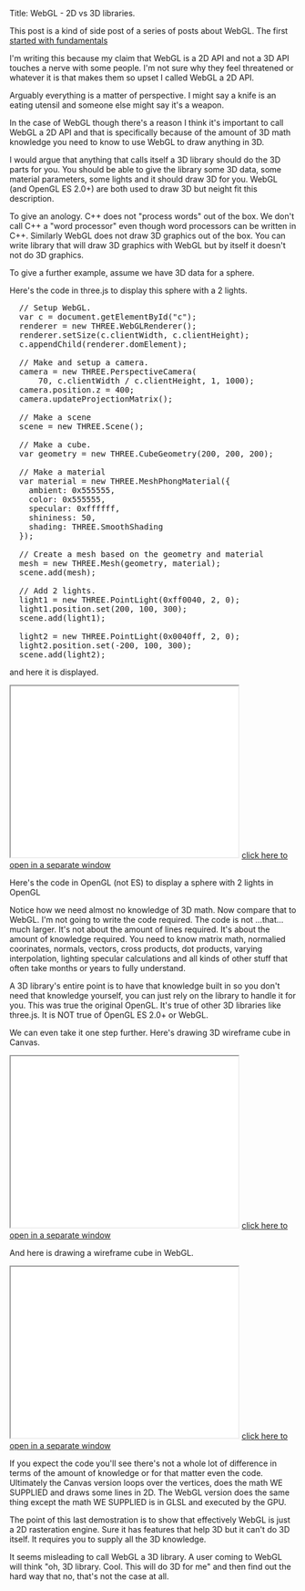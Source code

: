 Title: WebGL - 2D vs 3D libraries.

This post is a kind of side post of a series of posts about WebGL.
The first <a href="webgl-fundamentals.html">started with fundamentals</a>

I'm writing this because my claim that WebGL is a 2D API and not a 3D
API touches a nerve with some people. I'm not sure why they feel
threatened or whatever it is that makes them so upset I called WebGL
a 2D API.

Arguably everything is a matter of perspective. I might say a knife
is an eating utensil and someone else might say it's a weapon.

In the case of WebGL though there's a reason I think it's important
to call WebGL a 2D API and that is specifically because of the
amount of 3D math knowledge you need to know to use WebGL to
draw anything in 3D.

I would argue that anything that calls itself a 3D library should
do the 3D parts for you. You should be able to give the library
some 3D data, some material parameters, some lights and it should
draw 3D for you. WebGL (and OpenGL ES 2.0+) are both used to draw
3D but neight fit this description.

To give an anology. C++ does not "process words" out of the box.
We don't call C++ a "word processor" even though word processors
can be written in C++. Similarly WebGL does not draw 3D graphics
out of the box. You can write library that will draw 3D graphics
with WebGL but by itself it doesn't not do 3D graphics.

To give a further example, assume we have 3D data for a sphere.

Here's the code in three.js to display this sphere with a 2 lights.

<pre class="prettyprint">
  // Setup WebGL.
  var c = document.getElementById("c");
  renderer = new THREE.WebGLRenderer();
  renderer.setSize(c.clientWidth, c.clientHeight);
  c.appendChild(renderer.domElement);

  // Make and setup a camera.
  camera = new THREE.PerspectiveCamera(
      70, c.clientWidth / c.clientHeight, 1, 1000);
  camera.position.z = 400;
  camera.updateProjectionMatrix();

  // Make a scene
  scene = new THREE.Scene();

  // Make a cube.
  var geometry = new THREE.CubeGeometry(200, 200, 200);

  // Make a material
  var material = new THREE.MeshPhongMaterial({
    ambient: 0x555555,
    color: 0x555555,
    specular: 0xffffff,
    shininess: 50,
    shading: THREE.SmoothShading
  });

  // Create a mesh based on the geometry and material
  mesh = new THREE.Mesh(geometry, material);
  scene.add(mesh);

  // Add 2 lights.
  light1 = new THREE.PointLight(0xff0040, 2, 0);
  light1.position.set(200, 100, 300);
  scene.add(light1);

  light2 = new THREE.PointLight(0x0040ff, 2, 0);
  light2.position.set(-200, 100, 300);
  scene.add(light2);
</pre>

and here it is displayed.

<iframe class="webgl_example" src="resources/three-js-cube-with-lights.html" width="400" height="300"></iframe>
<a class="webgl_center" href="resources/three-js-cube-with-lights.html" target="_blank">click here to open in a separate window</a>

Here's the code in OpenGL (not ES) to display a sphere with 2 lights
in OpenGL

Notice how we need almost no knowledge of 3D math. Now compare that
to WebGL. I'm not going to write the code required. The code
is not ...that... much larger. It's not about the amount of lines
required. It's about the amount of knowledge required. You need
to know matrix math, normalied coorinates, normals, vectors,
cross products, dot products, varying interpolation, lighting
specular calculations and all kinds of other stuff that often
take months or years to fully understand.

A 3D library's entire point is to have that knowledge built in
so you don't need that knowledge yourself, you can just rely
on the library to handle it for you. This was true the original
OpenGL. It's true of other 3D libraries like three.js. It is
NOT true of OpenGL ES 2.0+ or WebGL.

We can even take it one step further. Here's drawing 3D wireframe
cube in Canvas.

<iframe class="webgl_example" src="resources/3d-in-canvas.html" width="400" height="300"></iframe>
<a class="webgl_center" href="resources/3d-in-canvas.html" target="_blank">click here to open in a separate window</a>

And here is drawing a wireframe cube in WebGL.

<iframe class="webgl_example" src="resources/3d-in-webgl.html" width="400" height="300"></iframe>
<a class="webgl_center" href="resources/3d-in-webgl.html" target="_blank">click here to open in a separate window</a>

If you expect the code you'll see there's not a whole lot of difference in terms
of the amount of knowledge or for that matter even the code. Ultimately
the Canvas version loops over the vertices, does the math WE SUPPLIED and
draws some lines in 2D. The WebGL version does the same thing except the math
WE SUPPLIED is in GLSL and executed by the GPU.

The point of this last demostration is to show that effectively WebGL is
just a 2D rasteration engine. Sure it has features that help 3D but
it can't do 3D itself. It requires you to supply all the 3D knowledge.

It seems misleading to call WebGL a 3D library. A user coming
to WebGL will think "oh, 3D library. Cool. This will do 3D
for me" and then find out the hard way that no, that's not the
case at all.


